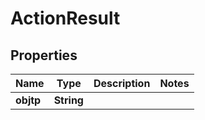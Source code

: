 

# ActionResult

## Properties

Name | Type | Description | Notes
------------ | ------------- | ------------- | -------------
**objtp** | **String** |  | 



